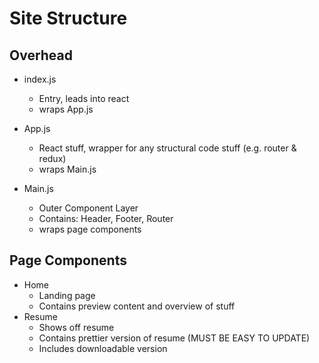# Site Structure

## Overhead
- index.js 
  - Entry, leads into react
  - wraps App.js

- App.js
  - React stuff, wrapper for any structural code stuff (e.g. router & redux)
  - wraps Main.js

- Main.js
  - Outer Component Layer
  - Contains:  Header, Footer, Router
  - wraps page components


## Page Components
- Home
  - Landing page
  - Contains preview content and overview of stuff
- Resume
  - Shows off resume
  - Contains prettier version of resume (MUST BE EASY TO UPDATE)
  - Includes downloadable version